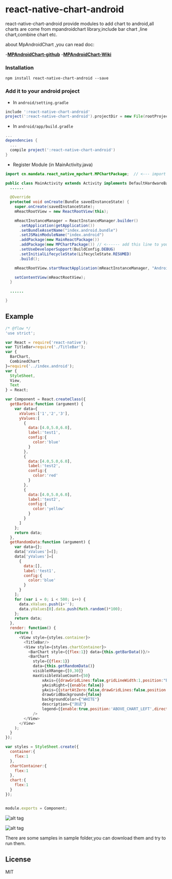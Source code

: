 # react-native-chart-android
react-native-chart-android provide modules to add chart to android,all charts are come from mpandroidchart library,include bar chart ,line chart,combine chart etc.

about MpAndroidChart ,you can read doc:

-[**MPAndroidChart-github**](https://github.com/PhilJay/MPAndroidChart/) 
-[**MPAndroidChart-Wiki**](https://github.com/PhilJay/MPAndroidChart/wiki) 


### Installation

```
npm install react-native-chart-android --save
```

### Add it to your android project

* In `android/setting.gradle`

```gradle
include ':react-native-chart-android'
project(':react-native-chart-android').projectDir = new File(rootProject.projectDir, '../node_modules/react-native-chart-android/android')
```

* In `android/app/build.gradle`

```gradle
...
dependencies {
  ...
  compile project(':react-native-chart-android')
}
```

* Register Module (in MainActivity.java)

```java
import cn.mandata.react_native_mpchart.MPChartPackage;  // <--- import

public class MainActivity extends Activity implements DefaultHardwareBackBtnHandler {
  ......

  @Override
  protected void onCreate(Bundle savedInstanceState) {
    super.onCreate(savedInstanceState);
    mReactRootView = new ReactRootView(this);

    mReactInstanceManager = ReactInstanceManager.builder()
      .setApplication(getApplication())
      .setBundleAssetName("index.android.bundle")
      .setJSMainModuleName("index.android")
      .addPackage(new MainReactPackage())
      .addPackage(new MPChartPackage()) // <------ add this line to yout MainActivity class
      .setUseDeveloperSupport(BuildConfig.DEBUG)
      .setInitialLifecycleState(LifecycleState.RESUMED)
      .build();

    mReactRootView.startReactApplication(mReactInstanceManager, "AndroidRNSample", null);

    setContentView(mReactRootView);
  }

  ......

}
```

## Example
```javascript
/* @flow */
'use strict';

var React = require('react-native');
var TitleBar=require('./TitleBar');
var {
  BarChart,
  CombinedChart
}=require('../index.android');
var {
  StyleSheet,
  View,
  Text
} = React;

var Component = React.createClass({
  getBarData:function (argument) {
    var data={
      xValues:['1','2','3'],
      yValues:[
        {
          data:[4.0,5.0,6.0],
          label:'test1',
          config:{
            color:'blue'
          }
        },
        {
          data:[4.0,5.0,6.0],
          label:'test2',
          config:{
            color:'red'
          }
        },
        {
          data:[4.0,5.0,6.0],
          label:'test2',
          config:{
            color:'yellow'
          }
        }
      ]
    };  
    return data;
  },
  getRandomData:function (argument) {
    var data={};
    data['xValues']=[];
    data['yValues']=[
      {
        data:[],
        label:'test1',
        config:{
          color:'blue'
        }
      }
    ];
    for (var i = 0; i < 500; i++) {
      data.xValues.push(i+'');
      data.yValues[0].data.push(Math.random()*100);
    };
    return data;
  },
  render: function() {
    return (
      <View style={styles.container}>
        <TitleBar/>
        <View style={styles.chartContainer}>
          <BarChart style={{flex:1}} data={this.getBarData()}/>
          <BarChart 
            style={{flex:1}} 
            data={this.getRandomData()}
            visibleXRange={[0,30]}
            maxVisibleValueCount={50} 
                xAxis={{drawGridLines:false,gridLineWidth:1,position:"BOTTOM"}}
                yAxisRight={{enable:false}} 
                yAxis={{startAtZero:false,drawGridLines:false,position:"INSIDE_CHART"}}
                drawGridBackground={false}
                backgroundColor={"WHITE"} 
                description={"测试"}
                legend={{enable:true,position:'ABOVE_CHART_LEFT',direction:"LEFT_TO_RIGHT"}}
            />
        </View>
      </View>
    );
  }
});

var styles = StyleSheet.create({
  container:{
    flex:1
  },
  chartContainer:{
    flex:1
  },
  chart:{
    flex:1
  }
});


module.exports = Component;

```
![alt tag](https://github.com/hongyin163/react-native-chart-android/blob/master/sample/chart1.JPG)

![alt tag](https://github.com/hongyin163/react-native-chart-android/blob/master/sample/chart2.JPG)

There are some samples in sample folder,you can download them and try to run them.
## License
MIT
